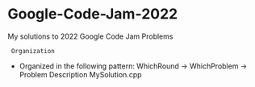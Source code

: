 # Google-Code-Jam-2022
My solutions to 2022 Google Code Jam Problems

     Organization
- Organized in the following pattern: WhichRound -> WhichProblem -> Problem Description
                                                                    MySolution.cpp

